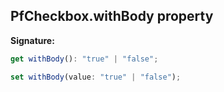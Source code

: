 ## PfCheckbox.withBody property

**Signature:**

```typescript
get withBody(): "true" | "false";

set withBody(value: "true" | "false");
```
